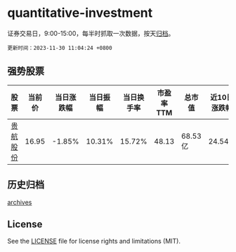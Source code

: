 # quantitative-investment

证券交易日，9:00-15:00，每半时抓取一次数据，按天[归档](archives)。

`更新时间：2023-11-30 11:04:24 +0800`

## 强势股票

|股票|当前价|当日涨跌幅|当日振幅|当日换手率|市盈率TTM|总市值|近10日涨跌幅|
|----|----|----|----|----|----|----|----|
|[贵航股份](https://xueqiu.com/S/SH600523)|16.95|-1.85%|10.31%|15.72%|48.13|68.53亿|24.54%|

## 历史归档

[archives](archives)

## License

See the [LICENSE](LICENSE) file for license rights and limitations (MIT).